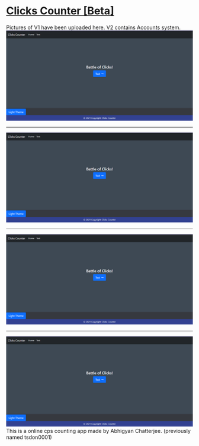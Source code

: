 <h1><ins>Clicks Counter [Beta] </ins></h1>
Pictures of V1 have been uploaded here. V2 contains Accounts system. 
<img src="https://github.com/chatterjeeabhigyan/clickscounter/blob/main/images/ClicksCounter(1).PNG">
<hr>
<img src="https://github.com/chatterjeeabhigyan/clickscounter/blob/main/images/ClicksCounter(1).PNG">
<hr>
<img src="https://github.com/chatterjeeabhigyan/clickscounter/blob/main/images/ClicksCounter(1).PNG">
<hr>
<img src="https://github.com/chatterjeeabhigyan/clickscounter/blob/main/images/ClicksCounter(1).PNG">
This is a online cps counting app made by Abhigyan Chatterjee. (previously named tsdon0001)
